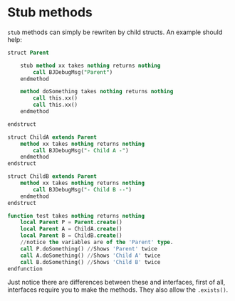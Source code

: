 # Stub methods

`stub` methods can simply be rewriten by child structs. An example should help:

```sql
struct Parent

    stub method xx takes nothing returns nothing
        call BJDebugMsg("Parent")
    endmethod

    method doSomething takes nothing returns nothing
        call this.xx()
        call this.xx()
    endmethod

endstruct

struct ChildA extends Parent
    method xx takes nothing returns nothing
        call BJDebugMsg("- Child A -")
    endmethod
endstruct

struct ChildB extends Parent
    method xx takes nothing returns nothing
        call BJDebugMsg("- Child B --")
    endmethod
endstruct

function test takes nothing returns nothing
    local Parent P = Parent.create()
    local Parent A = ChildA.create()
    local Parent B = ChildB.create()
    //notice the variables are of the 'Parent' type.
    call P.doSomething() //Shows 'Parent' twice
    call A.doSomething() //Shows 'Child A' twice
    call B.doSomething() //Shows 'Child B' twice
endfunction
```

Just notice there are differences between these and interfaces, first of all, interfaces require you to make the
methods. They also allow the `.exists()`.
